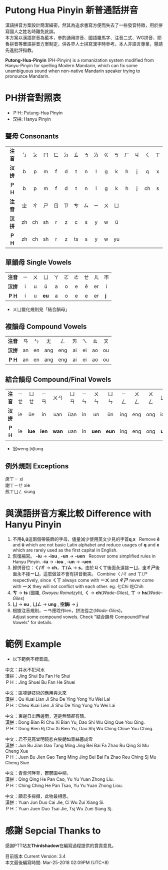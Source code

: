 # Putong Hua Pinyin 新普通話拼音
漢語拼音方案設計簡潔縝密，然其為追求書寫方便而失去了一些發音特徵，用於拼寫國人之姓名時難免訛誤。  
本方案以漢語拼音為藍本，參酌通用拼音、國語羅馬字、注音二式、WG拼音、耶魯拼音等華語拼音方案制定，供各界人士拼寫漢字時參考。本人非語言專業，懇請先進批評指教。  
  
**Putong-Hua-Pinyin** (PH-Pinyin) is a romanization system modified from Hanyu-Pinyin for spelling Modern Mandarin, which can fix some unambiguous sound when non-native Mandarin speaker trying to pronounce Mandarin.

# PH拼音對照表   
* ＰＨ: Putung-Hua Pinyin  
* 汉拼: Hanyu Pinyin
## 聲母 Consonants
| | | | | | | | | | | | | | | |
|:----:|:----:|:----:|:----:|:----:|:----:|:----:|:----:|:----:|:----:|:----:|:----:|:----:|:----:|:----:|
|**注音**|ㄅ|ㄆ|ㄇ|ㄈ|ㄉ|ㄊ|ㄋ|ㄌ|ㄍ|ㄎ|ㄏ|ㄐ|ㄑ|ㄒ
|**汉拼**|b|p|m|f|d|t|n|l|g|k|h|j|q|x
|**ＰＨ**|b|p|m|f|d|t|n|l|g|k|h|j|ch|s
|**注音**|ㄓ|ㄔ|ㄕ|ㄖ|ㄗ|ㄘ|ㄙ|ㄧ|ㄨ|ㄩ
|**汉拼**|zh|ch|sh|r|z|c|s|y|w|ü
|**ＰＨ**|zh|ch|sh|r|z|ts|s|y|w|yu

## 單韻母 Single Vowels
| | | | | | | | | | |
|:----:|:----:|:----:|:----:|:----:|:----:|:----:|:----:|:----:|:----:|
|**注音**|ㄧ|ㄨ|ㄩ|ㄚ|ㄛ|ㄜ|ㄝ|ㄦ|ㄭ
|**汉拼**|i|u|ü|a|o|e|ê|er|i
|**ＰＨ**|i|u|**eu**|a|o|e|e|er|**j** 
* ㄨㄩ變化規則見「結合韻母」

## 複韻母 Compound Vowels
| | | | | | | | | |
|:----:|:----:|:----:|:----:|:----:|:----:|:----:|:----:|:----:|
|**注音**|ㄢ|ㄣ|ㄤ|ㄥ|ㄞ|ㄟ|ㄠ|ㄡ|
|**汉拼**|an|en|ang|eng|ai|ei|ao|ou
|**ＰＨ**|an|en|ang|eng|ai|ei|ao|ou

## 結合韻母 Compound/Final Vowels
| | | | | | | | | | | | | |
|:----:|:----:|:----:|:----:|:----:|:----:|:----:|:----:|:----:|:----:|:----:| :----:| :----:|
|**注音**|ㄧㄝ|ㄩㄝ|ㄧㄢ|ㄨㄢ|ㄩㄢ|ㄧㄣ|ㄨㄣ|ㄩㄣ|ㄧㄥ|ㄨㄥ|ㄨㄥ|ㄩㄥ
|**汉拼**|ie|üe|in|uan|üan|in|un|ün|ing|eng|ong|iong
|**ＰＨ**|ie|**iue**|**ien**|**wan**|uan|in|**uen**|**eun**|ing|eng|ong|**ung**
* 翁weng 同tung

## 例外規則 Exceptions
席ㄒㄧ xi  
謝ㄒㄧㄝ  xie  
熊ㄒㄩㄥ  siung

# 與漢語拼音方案比較 Difference with Hanyu Pinyin
1. 不用**ê,ü**這兩個帶裝飾的字母，儘量減少使用英文少見的字首**q**,**x**  
Remove **ê** and **ü** which are not basic Latin alphabet and reduce usages of **q** and **x** which are rarely used as the first capital in English.
2. 恢復縮寫。 **-iu** → **-iou** , **-un** → **-uen**  
Recover some simplified rules in Hanyu Pinyin. **-iu** → **-iou** , **-un** → **-uen** 
3. 歸併音位：**ㄑ/ㄔ** → **ch**，**ㄒ/ㄙ** → **s**。由於**ㄐㄑㄒ**後面永遠接**ㄧㄩ**，**ㄓㄔㄕ**後面永不接**ㄧㄩ**，這麼做並不會有拼音衝突。 
Combine ㄑ/ㄔ and ㄒ/ㄕ respectively, since **ㄑㄒ** always come with **ーㄨ** and **ㄔㄕ** never come with **ーㄨ** they will not conflict with each other. eg. 七Chi 吃Chih
4. **ㄘ** → **ts** (國羅, _Gwoyeu Romatzyh_), **ㄑ** → **ch**(_Wade-Giles_), **ㄒ** → **hs**(_Wade-Giles_)  
5. **ㄩ** → **eu** , **ㄩㄥ** → **ung** , **空韻i** → **j** 
6. 根據注音規則，ㄧㄢ應唸作ien，拼法從之(_Wade-Giles_)。  
Adjust some compound vowels. Check "結合韻母 Compound/Final Vowels" for details.

# 範例 Example
* 以下範例不標音調。

中文：井水不犯河水  
漢拼：Jing Shui Bu Fan He Shui  
ＰＨ：Jing Shuei Bu Fan He Shuei  
  
中文：區塊鏈技術的應用與未來  
漢拼：Qu Kuai Lian Ji Shu De Ying Yong Yu Wei Lai  
ＰＨ：Cheu Kuai Lien Ji Shu De Ying Yung Yu Wei Lai  
  
中文：東邊日出西邊雨，道是無晴卻有晴。  
漢拼：Dong Bian Ri Chu Xi Bian Yu, Dao Shi Wu Qing Que You Qing.  
ＰＨ：Dong Bien Rj Chu Xi Bien Yu, Dao Shj Wu Ching Chiue You Ching.  
 
中文：君不見高堂明鏡悲白髮朝如青絲暮成雪  
漢拼：Jun Bu Jian Gao Tang Ming Jing Bei Bai Fa Zhao Ru Qing Si Mu Cheng Xue   
ＰＨ：Juen Bu Jien Gao Tang Ming Jing Bei Bai Fa Zhao Reu Ching Sj Mu Cheng Siue

中文：青青河畔草，鬱鬱園中柳。  
漢拼：Qing Qing He Pan Cao, Yu Yu Yuan Zhong Liu.  
ＰＨ：Ching Ching He Pan Tsao, Yu Yu Yuan Zhong Liou.  
  
中文：願君多採擷，此物最相思。  
漢拼：Yuan Jun Duo Cai Jie, Ci Wu Zui Xiang Si.  
ＰＨ：Yuan Juen Duo Tsai Jie, Tsj Wu Zuei Siang Sj.

# 感謝 Sepcial Thanks to
感謝PTT站友**Thirdshadow**在編寫過程提供的寶貴意見。  
  
目前版本 Current Version: 3.4  
本文最後編寫時間: Mar-25-2018 02:09PM (UTC+8)
